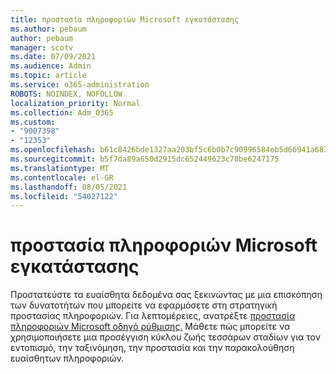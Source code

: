 ```yaml
---
title: προστασία πληροφοριών Microsoft εγκατάστασης
ms.author: pebaum
author: pebaum
manager: scotv
ms.date: 07/09/2021
ms.audience: Admin
ms.topic: article
ms.service: o365-administration
ROBOTS: NOINDEX, NOFOLLOW
localization_priority: Normal
ms.collection: Adm_O365
ms.custom:
- "9007398"
- "12353"
ms.openlocfilehash: b61c8426bde1327aa203bf5c6b0b7c90996584eb5d66941a683e3672654619ac
ms.sourcegitcommit: b5f7da89a650d2915dc652449623c78be6247175
ms.translationtype: MT
ms.contentlocale: el-GR
ms.lasthandoff: 08/05/2021
ms.locfileid: "54027122"
---
```

# <a name="microsoft-information-protection-setup-guide"></a>προστασία πληροφοριών Microsoft εγκατάστασης

Προστατεύστε τα ευαίσθητα δεδομένα σας ξεκινώντας με μια επισκόπηση των δυνατοτήτων που μπορείτε να εφαρμόσετε στη στρατηγική προστασίας πληροφοριών. Για λεπτομέρειες, ανατρέξτε [προστασία πληροφοριών Microsoft οδηγό ρύθμισης.](https://admin.microsoft.com/adminportal/home#/modernonboarding/mipsetupguide) Μάθετε πώς μπορείτε να χρησιμοποιήσετε μια προσέγγιση κύκλου ζωής τεσσάρων σταδίων για τον εντοπισμό, την ταξινόμηση, την προστασία και την παρακολούθηση ευαίσθητων πληροφοριών.